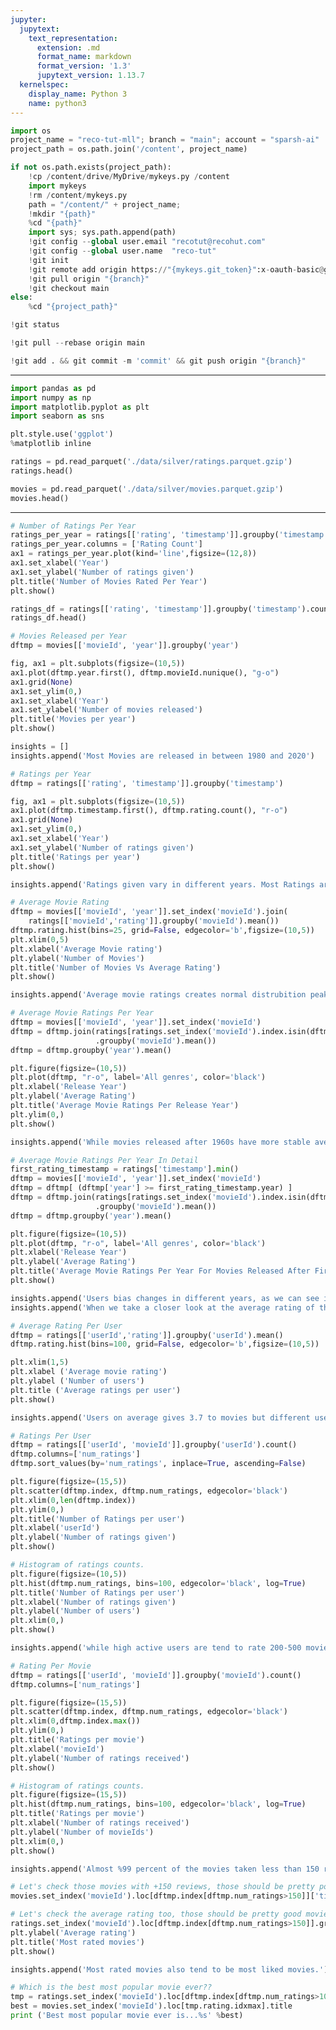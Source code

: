 ```yaml
---
jupyter:
  jupytext:
    text_representation:
      extension: .md
      format_name: markdown
      format_version: '1.3'
      jupytext_version: 1.13.7
  kernelspec:
    display_name: Python 3
    name: python3
---
```


```python id="1uICbB4nDexm" executionInfo={"status": "ok", "timestamp": 1628499805389, "user_tz": -330, "elapsed": 515, "user": {"displayName": "Sparsh Agarwal", "photoUrl": "", "userId": "13037694610922482904"}}
import os
project_name = "reco-tut-mll"; branch = "main"; account = "sparsh-ai"
project_path = os.path.join('/content', project_name)
```

```python colab={"base_uri": "https://localhost:8080/"} id="EFnuEM16DqQd" executionInfo={"status": "ok", "timestamp": 1628499808795, "user_tz": -330, "elapsed": 2696, "user": {"displayName": "Sparsh Agarwal", "photoUrl": "", "userId": "13037694610922482904"}} outputId="35bad2fa-a9c5-4202-aea5-d5572f8e8f57"
if not os.path.exists(project_path):
    !cp /content/drive/MyDrive/mykeys.py /content
    import mykeys
    !rm /content/mykeys.py
    path = "/content/" + project_name; 
    !mkdir "{path}"
    %cd "{path}"
    import sys; sys.path.append(path)
    !git config --global user.email "recotut@recohut.com"
    !git config --global user.name  "reco-tut"
    !git init
    !git remote add origin https://"{mykeys.git_token}":x-oauth-basic@github.com/"{account}"/"{project_name}".git
    !git pull origin "{branch}"
    !git checkout main
else:
    %cd "{project_path}"
```

```python id="7bkm0Tb0DqQq"
!git status
```

```python id="gGB7bN_TTnGo"
!git pull --rebase origin main
```

```python id="9nEA2fSADqQr"
!git add . && git commit -m 'commit' && git push origin "{branch}"
```

<!-- #region id="Omgrutt9Jx2t" -->
---
<!-- #endregion -->

```python id="646XDJ96T3oG" executionInfo={"status": "ok", "timestamp": 1628503718424, "user_tz": -330, "elapsed": 2163, "user": {"displayName": "Sparsh Agarwal", "photoUrl": "", "userId": "13037694610922482904"}}
import pandas as pd
import numpy as np
import matplotlib.pyplot as plt
import seaborn as sns

plt.style.use('ggplot')
%matplotlib inline
```

```python colab={"base_uri": "https://localhost:8080/", "height": 204} id="XmtYiQXMT_pO" executionInfo={"status": "ok", "timestamp": 1628502513615, "user_tz": -330, "elapsed": 496, "user": {"displayName": "Sparsh Agarwal", "photoUrl": "", "userId": "13037694610922482904"}} outputId="4c840990-6468-4d9d-a820-4cfc98e39f7b"
ratings = pd.read_parquet('./data/silver/ratings.parquet.gzip')
ratings.head()
```

```python colab={"base_uri": "https://localhost:8080/", "height": 326} id="vOMu7TycUF-z" executionInfo={"status": "ok", "timestamp": 1628502527336, "user_tz": -330, "elapsed": 422, "user": {"displayName": "Sparsh Agarwal", "photoUrl": "", "userId": "13037694610922482904"}} outputId="13f16ebd-a98f-4118-bf25-970932acbe17"
movies = pd.read_parquet('./data/silver/movies.parquet.gzip')
movies.head()
```

<!-- #region id="0YAYWNGPUJam" -->
---
<!-- #endregion -->

```python colab={"base_uri": "https://localhost:8080/", "height": 485} id="8rvqo-TQT2AW" executionInfo={"status": "ok", "timestamp": 1628502557642, "user_tz": -330, "elapsed": 926, "user": {"displayName": "Sparsh Agarwal", "photoUrl": "", "userId": "13037694610922482904"}} outputId="cc17a9f6-0594-4d3b-931c-4715c47a4c8d"
# Number of Ratings Per Year
ratings_per_year = ratings[['rating', 'timestamp']].groupby('timestamp').count()
ratings_per_year.columns = ['Rating Count']
ax1 = ratings_per_year.plot(kind='line',figsize=(12,8))
ax1.set_xlabel('Year')
ax1.set_ylabel('Number of ratings given')
plt.title('Number of Movies Rated Per Year')
plt.show()
```

```python colab={"base_uri": "https://localhost:8080/", "height": 235} id="AcE_Ya28UXPu" executionInfo={"status": "ok", "timestamp": 1628502590958, "user_tz": -330, "elapsed": 561, "user": {"displayName": "Sparsh Agarwal", "photoUrl": "", "userId": "13037694610922482904"}} outputId="c700c4f4-020f-4f07-f768-5daf4baaa489"
ratings_df = ratings[['rating', 'timestamp']].groupby('timestamp').count().sort_values(by="rating", ascending=False)
ratings_df.head()
```

```python colab={"base_uri": "https://localhost:8080/", "height": 354} id="pWTDBh93UmWl" executionInfo={"status": "ok", "timestamp": 1628502673830, "user_tz": -330, "elapsed": 714, "user": {"displayName": "Sparsh Agarwal", "photoUrl": "", "userId": "13037694610922482904"}} outputId="8aae5861-236f-4711-8ef5-d42ae03172f9"
# Movies Released per Year
dftmp = movies[['movieId', 'year']].groupby('year')

fig, ax1 = plt.subplots(figsize=(10,5))
ax1.plot(dftmp.year.first(), dftmp.movieId.nunique(), "g-o")
ax1.grid(None)
ax1.set_ylim(0,)
ax1.set_xlabel('Year')
ax1.set_ylabel('Number of movies released')
plt.title('Movies per year')
plt.show()
```

```python id="Cb0b_6O0U-87" executionInfo={"status": "ok", "timestamp": 1628502807149, "user_tz": -330, "elapsed": 444, "user": {"displayName": "Sparsh Agarwal", "photoUrl": "", "userId": "13037694610922482904"}}
insights = []
insights.append('Most Movies are released in between 1980 and 2020')
```

```python colab={"base_uri": "https://localhost:8080/", "height": 354} id="YQYsUDOqVRO-" executionInfo={"status": "ok", "timestamp": 1628502827203, "user_tz": -330, "elapsed": 1455, "user": {"displayName": "Sparsh Agarwal", "photoUrl": "", "userId": "13037694610922482904"}} outputId="03bbd1c3-edc6-47d5-ca5e-ffaae3a3addf"
# Ratings per Year
dftmp = ratings[['rating', 'timestamp']].groupby('timestamp')

fig, ax1 = plt.subplots(figsize=(10,5))
ax1.plot(dftmp.timestamp.first(), dftmp.rating.count(), "r-o")
ax1.grid(None)
ax1.set_ylim(0,)
ax1.set_xlabel('Year')
ax1.set_ylabel('Number of ratings given')
plt.title('Ratings per year')
plt.show()
```

```python id="B55rzOt9Vcns" executionInfo={"status": "ok", "timestamp": 1628502925172, "user_tz": -330, "elapsed": 421, "user": {"displayName": "Sparsh Agarwal", "photoUrl": "", "userId": "13037694610922482904"}}
insights.append('Ratings given vary in different years. Most Ratings are given around year 2000')
```

```python colab={"base_uri": "https://localhost:8080/", "height": 354} id="OK9D8CGhVueC" executionInfo={"status": "ok", "timestamp": 1628502950075, "user_tz": -330, "elapsed": 1131, "user": {"displayName": "Sparsh Agarwal", "photoUrl": "", "userId": "13037694610922482904"}} outputId="a50a11c3-544f-427a-8406-f54906617215"
# Average Movie Rating
dftmp = movies[['movieId', 'year']].set_index('movieId').join(
    ratings[['movieId','rating']].groupby('movieId').mean())
dftmp.rating.hist(bins=25, grid=False, edgecolor='b',figsize=(10,5))
plt.xlim(0,5)
plt.xlabel('Average Movie rating')
plt.ylabel('Number of Movies')
plt.title('Number of Movies Vs Average Rating')
plt.show()
```

```python id="MxaWM0r7Vw5m" executionInfo={"status": "ok", "timestamp": 1628502989402, "user_tz": -330, "elapsed": 582, "user": {"displayName": "Sparsh Agarwal", "photoUrl": "", "userId": "13037694610922482904"}}
insights.append('Average movie ratings creates normal distrubition peaked at about 3.5')
```

```python colab={"base_uri": "https://localhost:8080/", "height": 354} id="5O5cTbNWWAyE" executionInfo={"status": "ok", "timestamp": 1628503022073, "user_tz": -330, "elapsed": 1735, "user": {"displayName": "Sparsh Agarwal", "photoUrl": "", "userId": "13037694610922482904"}} outputId="70ff1559-a282-4b0d-b5e1-d10d73fb686a"
# Average Movie Ratings Per Year
dftmp = movies[['movieId', 'year']].set_index('movieId')
dftmp = dftmp.join(ratings[ratings.set_index('movieId').index.isin(dftmp.index)][['movieId', 'rating']]
                   .groupby('movieId').mean())
dftmp = dftmp.groupby('year').mean()

plt.figure(figsize=(10,5))
plt.plot(dftmp, "r-o", label='All genres', color='black')
plt.xlabel('Release Year')
plt.ylabel('Average Rating')
plt.title('Average Movie Ratings Per Release Year')
plt.ylim(0,)
plt.show()
```

```python id="F2NNg2IdWEem" executionInfo={"status": "ok", "timestamp": 1628503038141, "user_tz": -330, "elapsed": 625, "user": {"displayName": "Sparsh Agarwal", "photoUrl": "", "userId": "13037694610922482904"}}
insights.append('While movies released after 1960s have more stable average rating, old movies have huge variation in consecutive years')
```

```python colab={"base_uri": "https://localhost:8080/", "height": 354} id="0oouUvukWQbG" executionInfo={"status": "ok", "timestamp": 1628503086357, "user_tz": -330, "elapsed": 1502, "user": {"displayName": "Sparsh Agarwal", "photoUrl": "", "userId": "13037694610922482904"}} outputId="796bfb1a-82b0-4b6a-de9c-4e4f512e8562"
# Average Movie Ratings Per Year In Detail
first_rating_timestamp = ratings['timestamp'].min()
dftmp = movies[['movieId', 'year']].set_index('movieId')
dftmp = dftmp[ (dftmp['year'] >= first_rating_timestamp.year) ]
dftmp = dftmp.join(ratings[ratings.set_index('movieId').index.isin(dftmp.index)][['movieId', 'rating']]
                   .groupby('movieId').mean())
dftmp = dftmp.groupby('year').mean()

plt.figure(figsize=(10,5))
plt.plot(dftmp, "r-o", label='All genres', color='black')
plt.xlabel('Release Year')
plt.ylabel('Average Rating')
plt.title('Average Movie Ratings Per Year For Movies Released After First Rating Given')
plt.show()
```

```python id="wgCPw6GQWYJk" executionInfo={"status": "ok", "timestamp": 1628503119168, "user_tz": -330, "elapsed": 445, "user": {"displayName": "Sparsh Agarwal", "photoUrl": "", "userId": "13037694610922482904"}}
insights.append('Users bias changes in different years, as we can see in 2010 users gave average of 3.35 to movies and about 2.5 in 2015')
insights.append('When we take a closer look at the average rating of the movies that has been released after first rating given in the dataset, average ratings seem to change a lot as the years pass by. And, average ratings tend to go down. This raises questions like, does the movies released in adjacent years changes a lot, or the users having a different trend after the first trend and new movies that has been released on the adjacent years tend to be similar with old trend, which results in lower averages.')
```

```python colab={"base_uri": "https://localhost:8080/", "height": 354} id="hXiZypLuWcfw" executionInfo={"status": "ok", "timestamp": 1628503135167, "user_tz": -330, "elapsed": 719, "user": {"displayName": "Sparsh Agarwal", "photoUrl": "", "userId": "13037694610922482904"}} outputId="62bdc8c1-4d62-475c-d240-4db75274c9dd"
# Average Rating Per User
dftmp = ratings[['userId','rating']].groupby('userId').mean()
dftmp.rating.hist(bins=100, grid=False, edgecolor='b',figsize=(10,5))

plt.xlim(1,5)
plt.xlabel ('Average movie rating')
plt.ylabel ('Number of users')
plt.title ('Average ratings per user')
plt.show()
```

```python id="Vbr2-36mWgRO" executionInfo={"status": "ok", "timestamp": 1628503150381, "user_tz": -330, "elapsed": 622, "user": {"displayName": "Sparsh Agarwal", "photoUrl": "", "userId": "13037694610922482904"}}
insights.append('Users on average gives 3.7 to movies but different users have different average which shows us some of the users are inclined to give low rating and some of them inclined to give high ratings.')
```

```python colab={"base_uri": "https://localhost:8080/", "height": 354} id="JCTSEF2IWkQo" executionInfo={"status": "ok", "timestamp": 1628503167774, "user_tz": -330, "elapsed": 1390, "user": {"displayName": "Sparsh Agarwal", "photoUrl": "", "userId": "13037694610922482904"}} outputId="119fb1e4-7b13-43ef-adbf-09807528f034"
# Ratings Per User
dftmp = ratings[['userId', 'movieId']].groupby('userId').count()
dftmp.columns=['num_ratings']
dftmp.sort_values(by='num_ratings', inplace=True, ascending=False)

plt.figure(figsize=(15,5))
plt.scatter(dftmp.index, dftmp.num_ratings, edgecolor='black')
plt.xlim(0,len(dftmp.index))
plt.ylim(0,)
plt.title('Number of Ratings per user')
plt.xlabel('userId')
plt.ylabel('Number of ratings given')
plt.show()
```

```python colab={"base_uri": "https://localhost:8080/", "height": 354} id="4PiLvuDaWuLR" executionInfo={"status": "ok", "timestamp": 1628503208803, "user_tz": -330, "elapsed": 1766, "user": {"displayName": "Sparsh Agarwal", "photoUrl": "", "userId": "13037694610922482904"}} outputId="e76c4182-a13c-423f-b7ca-e27ba8653b46"
# Histogram of ratings counts.
plt.figure(figsize=(10,5))
plt.hist(dftmp.num_ratings, bins=100, edgecolor='black', log=True)
plt.title('Number of Ratings per user')
plt.xlabel('Number of ratings given')
plt.ylabel('Number of users')
plt.xlim(0,)
plt.show()
```

```python id="4iKl7R0cWyG7" executionInfo={"status": "ok", "timestamp": 1628503224352, "user_tz": -330, "elapsed": 894, "user": {"displayName": "Sparsh Agarwal", "photoUrl": "", "userId": "13037694610922482904"}}
insights.append('while high active users are tend to rate 200-500 movies, most of the users gave only few ratings almost 0. Dataset is quite sparse.')
```

```python colab={"base_uri": "https://localhost:8080/", "height": 354} id="_VvKsbooW1Jj" executionInfo={"status": "ok", "timestamp": 1628503237120, "user_tz": -330, "elapsed": 1494, "user": {"displayName": "Sparsh Agarwal", "photoUrl": "", "userId": "13037694610922482904"}} outputId="21f0bdd9-52ca-4a54-8034-a76535ae229f"
# Rating Per Movie
dftmp = ratings[['userId', 'movieId']].groupby('movieId').count()
dftmp.columns=['num_ratings']

plt.figure(figsize=(15,5))
plt.scatter(dftmp.index, dftmp.num_ratings, edgecolor='black')
plt.xlim(0,dftmp.index.max())
plt.ylim(0,)
plt.title('Ratings per movie')
plt.xlabel('movieId')
plt.ylabel('Number of ratings received')
plt.show()
```

```python colab={"base_uri": "https://localhost:8080/", "height": 354} id="WgV_SPMTW4rV" executionInfo={"status": "ok", "timestamp": 1628503251583, "user_tz": -330, "elapsed": 1797, "user": {"displayName": "Sparsh Agarwal", "photoUrl": "", "userId": "13037694610922482904"}} outputId="2cd35e1c-0dfc-48ff-f1ee-9bba960e8069"
# Histogram of ratings counts.
plt.figure(figsize=(15,5))
plt.hist(dftmp.num_ratings, bins=100, edgecolor='black', log=True)
plt.title('Ratings per movie')
plt.xlabel('Number of ratings received')
plt.ylabel('Number of movieIds')
plt.xlim(0,)
plt.show()
```

```python id="wXW8wjkRW8Mi" executionInfo={"status": "ok", "timestamp": 1628503264631, "user_tz": -330, "elapsed": 564, "user": {"displayName": "Sparsh Agarwal", "photoUrl": "", "userId": "13037694610922482904"}}
insights.append('Almost %99 percent of the movies taken less than 150 ratings.')
```

```python colab={"base_uri": "https://localhost:8080/"} id="--CPXmg3XBsY" executionInfo={"status": "ok", "timestamp": 1628503294233, "user_tz": -330, "elapsed": 427, "user": {"displayName": "Sparsh Agarwal", "photoUrl": "", "userId": "13037694610922482904"}} outputId="ff95ce5b-09a3-4c17-e567-44b13dd5bbf2"
# Let's check those movies with +150 reviews, those should be pretty popular movies!
movies.set_index('movieId').loc[dftmp.index[dftmp.num_ratings>150]]['title'][:10]
```

```python colab={"base_uri": "https://localhost:8080/", "height": 299} id="rYwBVCMVXF6G" executionInfo={"status": "ok", "timestamp": 1628503305347, "user_tz": -330, "elapsed": 1705, "user": {"displayName": "Sparsh Agarwal", "photoUrl": "", "userId": "13037694610922482904"}} outputId="1fc0d52b-021a-49ce-ab0e-a35554bfde34"
# Let's check the average rating too, those should be pretty good movies!
ratings.set_index('movieId').loc[dftmp.index[dftmp.num_ratings>150]].groupby('movieId').mean().rating.plot(style='o')
plt.ylabel('Average rating')
plt.title('Most rated movies')
plt.show()
```

```python id="m-s0rPhSXJNa" executionInfo={"status": "ok", "timestamp": 1628503317710, "user_tz": -330, "elapsed": 421, "user": {"displayName": "Sparsh Agarwal", "photoUrl": "", "userId": "13037694610922482904"}}
insights.append('Most rated movies also tend to be most liked movies.')
```

```python colab={"base_uri": "https://localhost:8080/"} id="jEe19EPyJyWg" executionInfo={"status": "ok", "timestamp": 1628503322788, "user_tz": -330, "elapsed": 466, "user": {"displayName": "Sparsh Agarwal", "photoUrl": "", "userId": "13037694610922482904"}} outputId="110caf53-89e9-4155-eb8e-a2f8ead2758e"
# Which is the best most popular movie ever??
tmp = ratings.set_index('movieId').loc[dftmp.index[dftmp.num_ratings>100]].groupby('movieId').mean()
best = movies.set_index('movieId').loc[tmp.rating.idxmax].title
print ('Best most popular movie ever is...%s' %best)
```
